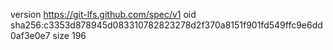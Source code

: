 version https://git-lfs.github.com/spec/v1
oid sha256:c3353d878945d083310782823278d2f370a8151f901fd549ffc9e6dd0af3e0e7
size 196
